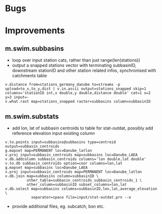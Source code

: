 Bugs
====



Improvements
============
## m.swim.subbasins
- loop over input station cats, rather than just range(len(stations))
- output a snapped stations vector with terminating
  subbasinID, downstream stationID  and other station related infos, synchronised with catchments table
```
v.distance from=stations_germany_danube to=streams -p upload=to_x,to_y,dist | v.in.ascii output=stations_snapped skip=1 columns='stationID int,x double,y double,distance double' cat=1 x=2 y=3 input=-
v.what.rast map=stations_snapped raster=subbasins column=subbasinID
```

## m.swim.substats
- add lon, lat of subbasin centroids to table for stat-outdat, possibly add
  reference elevation input existing column
```
v.to.points input=subbasins@subbasins type=centroid output=subbasin_centroids
g.mapset map=PERMANENT loc=Danube_latlon
v.proj input=subbasin_centroids map=subbasins loc=Danube_LAEA
v.db.addcolumn subbasin_centroids columns='lon double,lat double'
v.to.db subbasin_centroids option=coor columns=lon,lat
g.mapset map=subbasins loc=Danube_LAEA
v.proj input=subbasin_centroids map=PERMANENT loc=Danube_latlon
v.db.join map=subbasins column=subbasinID \
          other_table=subbasin_centroids_subbasin_centroids_1 \
          other_column=subbasinID subset_columns=lon,lat
v.db.select map=subbasins columns=subbasinID,lon,lat,average_elevation \
            separator=space file=input/stat-outdat.prn --o
```
- provide additional files, eg. subcatch, bsn etc.
